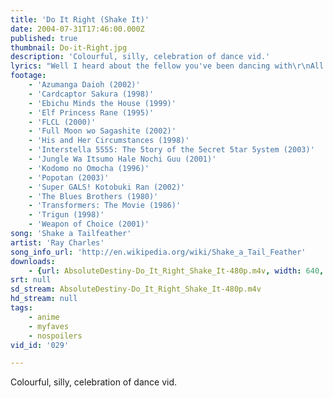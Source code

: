 ```yaml
---
title: 'Do It Right (Shake It)'
date: 2004-07-31T17:46:00.000Z
published: true
thumbnail: Do-it-Right.jpg
description: 'Colourful, silly, celebration of dance vid.'
lyrics: "Well I heard about the fellow you've been dancing with\r\nAll over the neighbourhood\r\nSo why didn't you ask me baby\r\nOr didn't you think I could?\r\n\r\nWell I know that the boogaloo is out of sight\r\nbut the shingaling's the thing tonight\r\nBut if that was you and me a now baby\r\nI would have shown you how to do it right\r\nDo it right (U-huh)\r\nDo it right\r\nDo it right\r\nDo it right\r\nDo it right\r\nAaah\r\n\r\nTwist it, shake it, shake it, shake it, shake it baby\r\nHey we gonna loop de loop\r\nShake it out baby\r\nHey we gonna loop de li\r\nBend over let me see ya shake your tailfeather\r\nBend over let me see ya shake your tailfeather\r\nCome on let me see ya shake your tailfeather\r\nCome on let me see ya shake your tailfeather\r\nAaah\r\n\r\nTwist it, shake it, shake it, shake it, shake it baby\r\nHey we gonna loop de loop\r\nShake it out baby\r\nHey we gonna loop de li\r\nBend over let me see ya shake your tailfeather\r\nBend over let me see ya shake your tailfeather\r\nCome on let me see ya shake your tailfeather\r\nCome on let me see ya shake your tailfeather\r\nAaah\r\n\r\nCome on, come on baby\r\nCome on, yeah, come on babe, alright\r\n\r\nDo the twist\r\nDo the fly\r\nDo the swim\r\nAnd do the bird\r\nWell do the duck\r\nAaah, and do the monkey\r\nHey hey, watusi\r\nAnd, ah, what about the frug\r\nDo the mashed potato\r\nWhat about the boogaloo\r\nOh, the bony marony\r\nCome on let's do the twist\r\nAaah\r\n\r\nTwist it, shake it, shake it, shake it, shake it baby\r\nTwist it, shake it, shake it, shake it, shake it baby"
footage:
    - 'Azumanga Daioh (2002)'
    - 'Cardcaptor Sakura (1998)'
    - 'Ebichu Minds the House (1999)'
    - 'Elf Princess Rane (1995)'
    - 'FLCL (2000)'
    - 'Full Moon wo Sagashite (2002)'
    - 'His and Her Circumstances (1998)'
    - 'Interstella 5555: The 5tory of the 5ecret 5tar 5ystem (2003)'
    - 'Jungle Wa Itsumo Hale Nochi Guu (2001)'
    - 'Kodomo no Omocha (1996)'
    - 'Popotan (2003)'
    - 'Super GALS! Kotobuki Ran (2002)'
    - 'The Blues Brothers (1980)'
    - 'Transformers: The Movie (1986)'
    - 'Trigun (1998)'
    - 'Weapon of Choice (2001)'
song: 'Shake a Tailfeather'
artist: 'Ray Charles'
song_info_url: 'http://en.wikipedia.org/wiki/Shake_a_Tail_Feather'
downloads:
    - {url: AbsoluteDestiny-Do_It_Right_Shake_It-480p.m4v, width: 640, height: 480, mimetype: video/mp4}
srt: null
sd_stream: AbsoluteDestiny-Do_It_Right_Shake_It-480p.m4v
hd_stream: null
tags:
    - anime
    - myfaves
    - nospoilers
vid_id: '029'

---
```

Colourful, silly, celebration of dance vid.